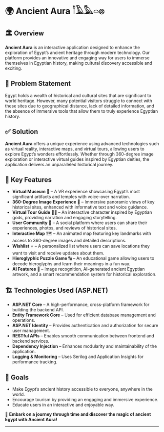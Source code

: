 # 🌍 Ancient Aura 𓎘𓄿𓅓𓏏𓊖  

## 🏛️ Overview  
**Ancient Aura** is an interactive application designed to enhance the exploration of Egypt’s ancient heritage through modern technology. Our platform provides an innovative and engaging way for users to immerse themselves in Egyptian history, making cultural discovery accessible and exciting.  

## 🛑 Problem Statement  
Egypt holds a wealth of historical and cultural sites that are significant to world heritage. However, many potential visitors struggle to connect with these sites due to geographical distance, lack of detailed information, and the absence of immersive tools that allow them to truly experience Egyptian history.  

## ✅ Solution  
**Ancient Aura** offers a unique experience using advanced technologies such as virtual reality, interactive maps, and virtual tours, allowing users to explore Egypt’s wonders effortlessly. Whether through 360-degree image exploration or interactive virtual guides inspired by Egyptian deities, the application delivers an unparalleled historical journey.  

## 🎯 Key Features  
- **Virtual Museum** 🏺 – A VR experience showcasing Egypt’s most significant artifacts and temples with voice-over narration.  
- **360-Degree Image Experience** 🏰 – Immersive panoramic views of key historical sites, enhanced with informative text and voice guidance.  
- **Virtual Tour Guide** 👳‍♂️ – An interactive character inspired by Egyptian gods, providing narration and engaging storytelling.  
- **User Community** 👥 – A social platform where users can share their experiences, photos, and reviews of historical sites.  
- **Interactive Map** 🗺️ – An animated map featuring key landmarks with access to 360-degree images and detailed descriptions.  
- **Wishlist** ⭐ – A personalized list where users can save locations they want to visit and receive updates about them.  
- **Hieroglyphic Puzzle Game** 🔠 – An educational game allowing users to decode hieroglyphs and learn their meanings in a fun way.  
- **AI Features** 🤖 – Image recognition, AI-generated ancient Egyptian artwork, and a smart recommendation system for historical exploration.  

## 🏗️ Technologies Used (ASP.NET)  
- **ASP.NET Core** – A high-performance, cross-platform framework for building the backend API.  
- **Entity Framework Core** – Used for efficient database management and operations.  
- **ASP.NET Identity** – Provides authentication and authorization for secure user management.  
- **RESTful APIs** – Enables smooth communication between frontend and backend services.  
- **Dependency Injection** – Enhances modularity and maintainability of the application.  
- **Logging & Monitoring** – Uses Serilog and Application Insights for performance tracking.  

## 📌 Goals  
- Make Egypt’s ancient history accessible to everyone, anywhere in the world.  
- Encourage tourism by providing an engaging and immersive experience.  
- Educate users in an interactive and enjoyable way.  

🚀 **Embark on a journey through time and discover the magic of ancient Egypt with Ancient Aura!**  

---  

 
